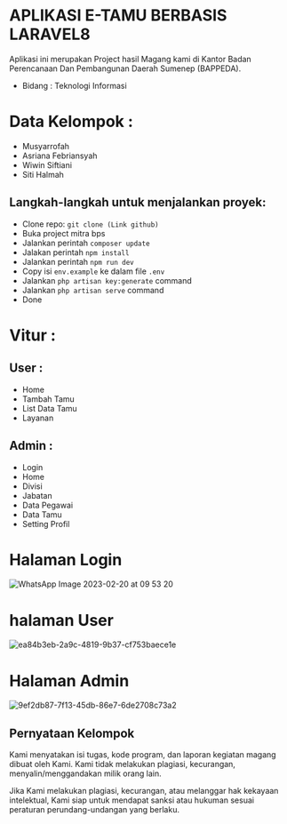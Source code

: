 # APLIKASI E-TAMU BERBASIS LARAVEL8
 Aplikasi ini merupakan Project hasil Magang kami di Kantor Badan Perencanaan Dan Pembangunan Daerah Sumenep (BAPPEDA).
- Bidang :  Teknologi Informasi

# Data Kelompok :
- Musyarrofah
- Asriana Febriansyah
- Wiwin Siftiani
- Siti Halmah


## Langkah-langkah untuk menjalankan proyek:

-   Clone repo: `git clone (Link github)`
-   Buka project mitra bps
-   Jalankan perintah `composer update` 
-   Jalakan perintah `npm install`
-   Jalankan perintah `npm run dev`
-   Copy isi `env.example` ke dalam file `.env`
-   Jalankan `php artisan key:generate` command
-   Jalankan `php artisan serve` command
-   Done

# Vitur :
## User :
- Home
- Tambah Tamu
- List Data Tamu
- Layanan
## Admin :
- Login
- Home
- Divisi
- Jabatan
- Data Pegawai
- Data Tamu
- Setting Profil


# Halaman Login
![WhatsApp Image 2023-02-20 at 09 53 20](https://user-images.githubusercontent.com/110748949/219998966-81aeab5b-d6b1-4fc7-b7e5-2082ba389f87.jpeg)

# halaman User
![ea84b3eb-2a9c-4819-9b37-cf753baece1e](https://user-images.githubusercontent.com/110748949/219999549-d0e2128d-9822-47a5-883a-628f7dcf128c.jpg)
# Halaman Admin
![9ef2db87-7f13-45db-86e7-6de2708c73a2](https://user-images.githubusercontent.com/110748949/219999055-1abc47dc-07c3-4084-bbbc-7f65c458d34e.jpg)

## Pernyataan Kelompok
Kami menyatakan isi tugas, kode program, dan laporan kegiatan magang dibuat oleh Kami. Kami tidak melakukan plagiasi, kecurangan, menyalin/menggandakan milik orang lain.

Jika Kami melakukan plagiasi, kecurangan, atau melanggar hak kekayaan intelektual, Kami siap untuk mendapat sanksi atau hukuman sesuai peraturan perundang-undangan yang berlaku.
